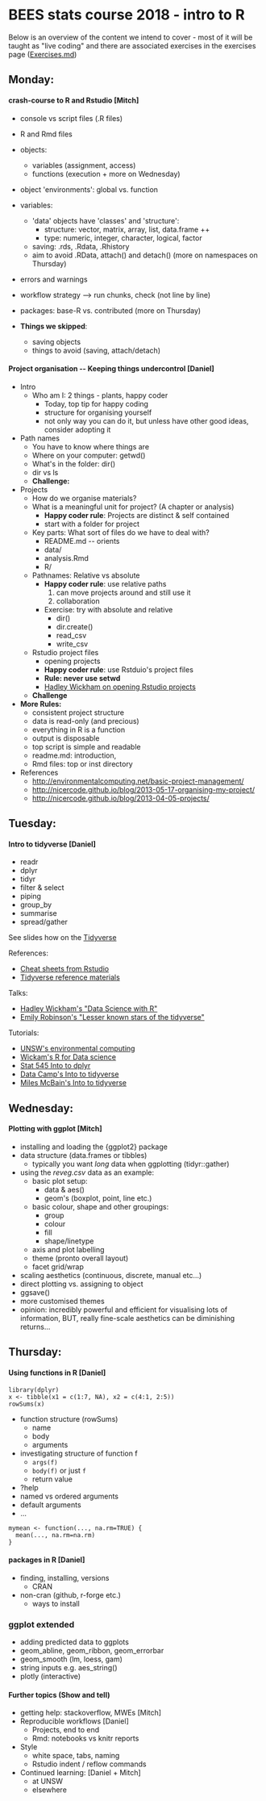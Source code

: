 # BEES stats course 2018 - intro to R
Below is an overview of the content we intend to cover - most of it will be taught as "live coding" and there are associated exercises in the exercises page ([Exercises.md](https://github.com/nicercode/2018_BEES_regression/blob/master/Exercises.md))

## Monday:

#### crash-course to R and Rstudio [Mitch]

- console vs script files (.R files)
- R and Rmd files
- objects:
	- variables (assignment, access)
	- functions (execution + more on Wednesday)
- object 'environments': global vs. function
- variables:
	- 'data' objects have 'classes' and 'structure':
		- structure: vector, matrix, array, list, data.frame ++ 
		- type: numeric, integer, character, logical, factor
	- saving: .rds, .Rdata, .Rhistory
	- aim to avoid .RData, attach() and detach() (more on namespaces on Thursday)
- errors and warnings
- workflow strategy --> run chunks, check (not line by line)
- packages: base-R vs. contributed (more on Thursday)

- **Things we skipped**:
	- saving objects
	- things to avoid (saving, attach/detach)

#### Project organisation -- Keeping things undercontrol [Daniel]

- Intro
  - Who am I: 2 things - plants, happy coder
	- Today, top tip for happy coding
	- structure for organising yourself
	- not only way you can do it, but unless have other good ideas, consider adopting it
- Path names
	- You have to know where things are
	- Where on your computer: getwd()
	- What's in the folder: dir() 
	- dir vs ls
	- **Challenge:**
- Projects
	- How do we organise materials?
	- What is a meaningful unit for project? (A chapter or analysis)
		- **Happy coder rule**: Projects are distinct & self contained
		- start with a folder for project
	- Key parts: What sort of files do we have to deal with?
		- README.md -- orients
		- data/
		- analysis.Rmd
		- R/
	- Pathnames: Relative vs absolute
		- **Happy coder rule**: use relative paths
			1. can move projects around and still use it
			2. collaboration
		- Exercise: try with absolute and relative 
			- dir() 
			- dir.create()
			- read_csv
			- write_csv
	- Rstudio project files
		- opening projects
		- **Happy coder rule**: use Rstduio's project files
		- **Rule: never use setwd**
		- [Hadley Wickham on opening Rstudio projects](https://youtu.be/boKFxBniUH0) 
	- **Challenge**
- **More Rules:**
	- consistent project structure
	- data is read-only (and precious)
	- everything in R is a function
	- output is disposable
	- top script is simple and readable
	- readme.md: introduction,
	- Rmd files: top or inst directory
- References
	- http://environmentalcomputing.net/basic-project-management/
	- http://nicercode.github.io/blog/2013-05-17-organising-my-project/
	- http://nicercode.github.io/blog/2013-04-05-projects/

## Tuesday:

#### Intro to tidyverse [Daniel]

- readr
- dplyr
- tidyr
- filter & select
- piping
- group_by
- summarise
- spread/gather

See slides how on the [Tidyverse](http://htmlpreview.github.io/?https://github.com/nicercode/2018_BEES_regression/blob/master/tidyverse.html)


References:

- [Cheat sheets from Rstudio](https://www.rstudio.com/resources/cheatsheets/)
- [Tidyverse reference materials](http://tidyr.tidyverse.org/)

Talks:

- [Hadley Wickham's "Data Science with R"](https://www.youtube.com/watch?v=K-ss_ag2k9E)
- [Emily Robinson's "Lesser known stars of the tidyverse"](https://www.rstudio.com/resources/videos/the-lesser-known-stars-of-the-tidyverse/)

Tutorials:

- [UNSW's environmental computing](http://environmentalcomputing.net/subsetting-data/)
- [Wickam's R for Data science](http://r4ds.had.co.nz/transform.html)
- [Stat 545 Into to dplyr](http://stat545.com/block009_dplyr-intro.html)
- [Data Camp's Into to tidyverse](http://varianceexplained.org/r/intro-tidyverse/)
- [Miles McBain's Into to tidyverse](https://github.com/MilesMcBain/tidycourse)


## Wednesday:

#### Plotting with ggplot  [Mitch]

- installing and loading the {ggplot2} package
- data structure (data.frames or tibbles)
	- typically you want *long* data when ggplotting (tidyr::gather)
- using the *reveg.csv* data as an example:
    - basic plot setup:
    	- data & aes()
    	- geom's (boxplot, point, line etc.)
    - basic colour, shape and other groupings:
    	- group
    	- colour
    	- fill
    	- shape/linetype
    - axis and plot labelling
    - theme (pronto overall layout)
    - facet grid/wrap
- scaling aesthetics (continuous, discrete, manual etc...)
- direct plotting vs. assigning to object
- ggsave()
- more customised themes
- opinion: incredibly powerful and efficient for visualising lots of information, BUT, really fine-scale aesthetics can be diminishing returns...

## Thursday:

#### Using functions in R [Daniel]

```
library(dplyr)
x <- tibble(x1 = c(1:7, NA), x2 = c(4:1, 2:5))
rowSums(x)
```
- function structure (rowSums)
	- name
	- body
	- arguments
- investigating structure of function f 
	- `args(f)`
	- `body(f)` or just `f`
	- return value
- ?help
- named vs ordered arguments
- default arguments
- ... 
```
mymean <- function(..., na.rm=TRUE) {
  mean(..., na.rm=na.rm)
}
```

#### packages in R [Daniel]

- finding, installing, versions
	- CRAN
- non-cran (github, r-forge etc.)
	- ways to install

### ggplot extended 

- adding predicted data to ggplots
- geom_abline, geom_ribbon, geom_errorbar
- geom_smooth (lm, loess, gam)
- string inputs e.g. aes_string()
- plotly (interactive)


#### Further topics (Show and tell)

- getting help: stackoverflow, MWEs [Mitch]
- Reproducible workflows [Daniel]
	- Projects, end to end
	- Rmd: notebooks vs knitr reports
- Style 
	- white space, tabs, naming
	- Rstudio indent  / reflow commands
- Continued learning: [Daniel + Mitch]
	- at UNSW
	- elsewhere

